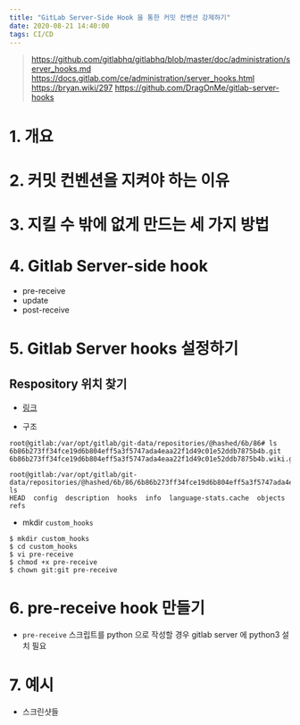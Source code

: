 ```yaml
---
title: "GitLab Server-Side Hook 을 통한 커밋 컨벤션 강제하기"
date: 2020-08-21 14:40:00
tags: CI/CD
---
```


>https://github.com/gitlabhq/gitlabhq/blob/master/doc/administration/server_hooks.md
>https://docs.gitlab.com/ce/administration/server_hooks.html
>https://bryan.wiki/297
>https://github.com/DragOnMe/gitlab-server-hooks

# 1. 개요

# 2. 커밋 컨벤션을 지켜야 하는 이유

# 3. 지킬 수 밖에 없게 만드는 세 가지 방법

# 4. Gitlab Server-side hook
- pre-receive
- update
- post-receive

# 5. Gitlab Server hooks 설정하기
## Respository 위치 찾기
- [링크](https://github.com/gitlabhq/gitlabhq/blob/master/doc/administration/repository_storage_types.md#translating-hashed-storage-paths)

- 구조
```shell
root@gitlab:/var/opt/gitlab/git-data/repositories/@hashed/6b/86# ls
6b86b273ff34fce19d6b804eff5a3f5747ada4eaa22f1d49c01e52ddb7875b4b.git
6b86b273ff34fce19d6b804eff5a3f5747ada4eaa22f1d49c01e52ddb7875b4b.wiki.git
```

```shell
root@gitlab:/var/opt/gitlab/git-data/repositories/@hashed/6b/86/6b86b273ff34fce19d6b804eff5a3f5747ada4eaa22f1d49c01e52ddb7875b4b.git# ls
HEAD  config  description  hooks  info  language-stats.cache  objects  refs
```

- mkdir `custom_hooks`

```shell
$ mkdir custom_hooks
$ cd custom_hooks
$ vi pre-receive
$ chmod +x pre-receive
$ chown git:git pre-receive
```

# 6. pre-receive hook 만들기
- `pre-receive` 스크립트를 python 으로 작성할 경우 gitlab server 에 python3 설치 필요

# 7. 예시
- 스크린샷들